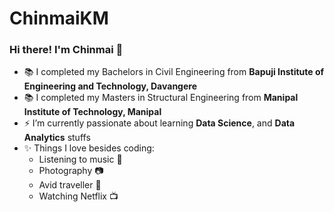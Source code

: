 # ChinmaiKM

### Hi there! I'm Chinmai 👋

- 📚 I completed my Bachelors in Civil Engineering from **Bapuji Institute of Engineering and Technology, Davangere**
- 📚 I completed my Masters in Structural Engineering from **Manipal Institute of Technology, Manipal**
- ⚡ I’m currently passionate about learning **Data Science**, and **Data Analytics** stuffs
- ✨ Things I love besides coding:
  * Listening to music 🎵
  * Photography 📷
  * Avid traveller 🚗
  * Watching Netflix 📺
